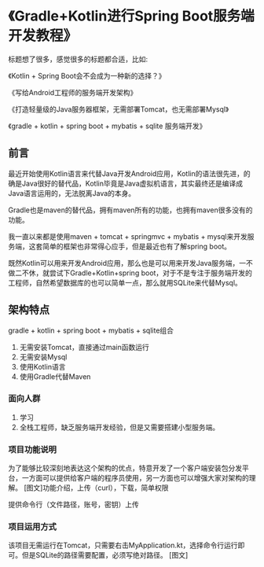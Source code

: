 # 《Gradle+Kotlin进行Spring Boot服务端开发教程》

标题想了很多，感觉很多的标题都合适，比如:

《Kotlin + Spring Boot会不会成为一种新的选择？》

《写给Android工程师的服务端开发架构》

《打造轻量级的Java服务器框架，无需部署Tomcat，也无需部署Mysql》

《gradle + kotlin + spring boot + mybatis + sqlite 服务端开发》



## 前言
最近开始使用Kotlin语言来代替Java开发Android应用，Kotlin的语法很先进，的确是Java很好的替代品，Kotlin毕竟是Java虚拟机语言，其实最终还是编译成Java语言运用的，无法脱离Java的本身。

Gradle也是maven的替代品，拥有maven所有的功能，也拥有maven很多没有的功能。

我一直以来都是使用maven + tomcat + springmvc + mybatis + mysql来开发服务端，这套简单的框架也非常得心应手，但是最近也有了解spring boot。

既然Kotlin可以用来开发Android应用，那么也是可以用来开发Java服务端，一不做二不休，就尝试下Gradle+Kotlin+spring boot，对于不是专注于服务端开发的工程师，自然希望数据库的也可以简单一点，那么就用SQLite来代替Mysql。


## 架构特点
gradle + kotlin + spring boot + mybatis + sqlite组合
1. 无需安装Tomcat，直接通过main函数运行
2. 无需安装Mysql
3. 使用Kotlin语言
4. 使用Gradle代替Maven

### 面向人群
1. 学习
2. 全栈工程师，缺乏服务端开发经验，但是又需要搭建小型服务端。

### 项目功能说明
为了能够比较深刻地表达这个架构的优点，特意开发了一个客户端安装包分发平台，一方面可以提供给客户端的程序员使用，另一方面也可以增强大家对架构的理解。
[图文]功能介绍，上传（curl），下载，简单权限

提供命令行（文件路径，账号，密钥）上传


### 项目运用方式
该项目无需运行在Tomcat，只需要右击MyApplication.kt，选择命令行运行即可。但是SQLite的路径需要配置，必须写绝对路径。
[图文]


